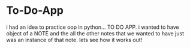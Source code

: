 # To-Do-App



i had an idea to practice oop in python...
TO DO APP.
i wanted to have object of a NOTE and the all the other notes that we wanted to have just was an instance of that note.
lets see how it works out!


